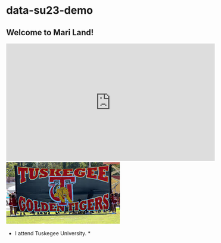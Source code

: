 # data-su23-demo

## Welcome to Mari Land!

<iframe width="560" height="315" src="https://www.youtube.com/embed/nPLV7lGbmT4" title="YouTube video player" frameborder="0" allow="accelerometer; autoplay; clipboard-write; encrypted-media; gyroscope; picture-in-picture; web-share" allowfullscreen></iframe>

<img src="skegee.jpg">


* I attend Tuskegee University. *
